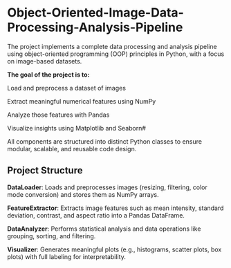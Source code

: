 # Object-Oriented-Image-Data-Processing-Analysis-Pipeline
The project implements a complete data processing and analysis pipeline using object-oriented programming (OOP) principles in Python, with a focus on image-based datasets.

__The goal of the project is to:__

Load and preprocess a dataset of images

Extract meaningful numerical features using NumPy

Analyze those features with Pandas

Visualize insights using Matplotlib and Seaborn#

All components are structured into distinct Python classes to ensure modular, scalable, and reusable code design.

## Project Structure


__DataLoader__: Loads and preprocesses images (resizing, filtering, color mode conversion) and stores them as NumPy arrays.

__FeatureExtractor__: Extracts image features such as mean intensity, standard deviation, contrast, and aspect ratio into a Pandas DataFrame.

__DataAnalyzer__: Performs statistical analysis and data operations like grouping, sorting, and filtering.

__Visualizer__: Generates meaningful plots (e.g., histograms, scatter plots, box plots) with full labeling for interpretability.
